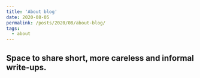 ```yaml
---
title: 'About blog'
date: 2020-08-05
permalink: /posts/2020/08/about-blog/
tags:
  - about
---
```

Space to share short, more careless and informal write-ups.
------